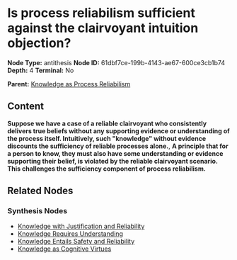 # Is process reliabilism sufficient against the clairvoyant intuition objection?

**Node Type:** antithesis
**Node ID:** 61dbf7ce-199b-4143-ae67-600ce3cb1b74
**Depth:** 4
**Terminal:** No

**Parent:** [Knowledge as Process Reliabilism](knowledge-as-process-reliabilism-synthesis-abd567ca-8015-42ef-a67d-4c10ed23890a.md)

## Content

**Suppose we have a case of a reliable clairvoyant who consistently delivers true beliefs without any supporting evidence or understanding of the process itself. Intuitively, such "knowledge" without evidence discounts the sufficiency of reliable processes alone.**, **A principle that for a person to know, they must also have some understanding or evidence supporting their belief, is violated by the reliable clairvoyant scenario. This challenges the sufficiency component of process reliabilism.**

## Related Nodes

### Synthesis Nodes

- [Knowledge with Justification and Reliability](knowledge-with-justification-and-reliability-synthesis-cd7fac06-69c1-4b5d-a1e6-76f05337a47e.md)
- [Knowledge Requires Understanding](knowledge-requires-understanding-synthesis-532c2fbd-4748-46da-b0c6-26d7be8c737f.md)
- [Knowledge Entails Safety and Reliability](knowledge-entails-safety-and-reliability-synthesis-6ca85b07-e73e-43a6-9dd2-bb439851d1aa.md)
- [Knowledge as Cognitive Virtues](knowledge-as-cognitive-virtues-synthesis-dce4b7e2-4a9e-4d10-99af-c1428daf56d4.md)
